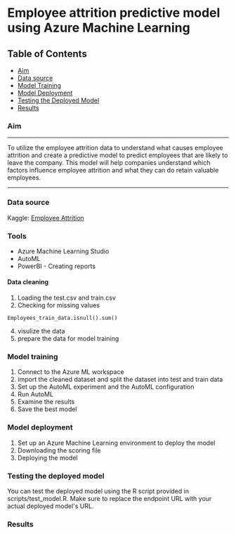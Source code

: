 # Employee attrition predictive model using Azure Machine Learning

## Table of Contents

- [Aim](#aim)
- [Data source](#data-source)
- [Model Training](#model-training)
- [Model Deployment](#model-deployment)
- [Testing the Deployed Model](#testing-the-deployed-model)
- [Results](results)


### Aim

---

To utilize the employee attrition data to understand what causes employee attrition and create a predictive model to predict employees that are likely to leave the company. This model will help companies understand which factors influence employee attrition and what they can do retain valuable employees.

---

### Data source

Kaggle: [Employee Attrition](https://www.kaggle.com/datasets/stealthtechnologies/employee-attrition-dataset?select=train.csv)

### Tools

- Azure Machine Learning Studio
- AutoML
- PowerBI - Creating reports

#### Data cleaning
1. Loading the test.csv and train.csv
2. Checking for missing values
  ```
Employees_train_data.isnull().sum()
  ```   
4. visulize the data
5. prepare the data for model training

### Model training

1. Connect to the Azure ML workspace
2. import the cleaned dataset and split the dataset into test and train data
3. Set up the AutoML experiment and the AutoML configuration
4. Run AutoML
5. Examine the results
6. Save the best model

### Model deployment

1. Set up an Azure Machine Learning environment to deploy the model
2. Downloading	the scoring file
3. Deploying the model

### Testing the deployed model

You can test the deployed model using the R script provided in scripts/test_model.R. Make sure to replace the endpoint URL with your actual deployed model's URL.

### Results




